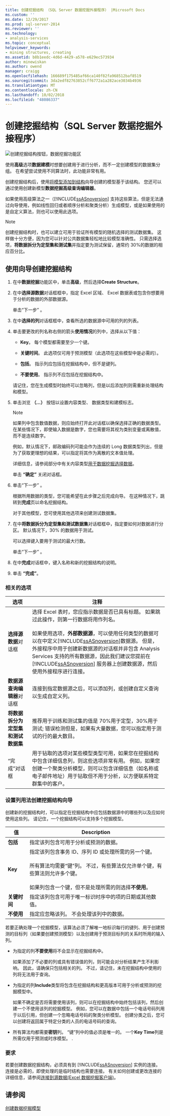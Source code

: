 ```yaml
---
title: 创建挖掘结构 （SQL Server 数据挖掘外接程序） |Microsoft Docs
ms.custom: ''
ms.date: 12/29/2017
ms.prod: sql-server-2014
ms.reviewer: ''
ms.technology:
- analysis-services
ms.topic: conceptual
helpviewer_keywords:
- mining structures, creating
ms.assetid: b8b1eedc-4d6d-4429-a578-e629ec573934
author: minewiskan
ms.author: owend
manager: craigg
ms.openlocfilehash: 166689f175485af66ca140f82fa968512baf8519
ms.sourcegitcommit: 3da2edf82763852cff6772a1a282ace3034b4936
ms.translationtype: MT
ms.contentlocale: zh-CN
ms.lasthandoff: 10/02/2018
ms.locfileid: "48086337"
---
```

# <a name="create-mining-structure-sql-server-data-mining-add-ins"></a>创建挖掘结构（SQL Server 数据挖掘外接程序）
  ![创建挖掘结构按钮，数据挖掘功能区](media/dmc-createstruct.gif "创建挖掘结构按钮、 数据挖掘功能区")  
  
 使用**高级**选项**数据建模**时想要创建用于进行分析，而不一定创建模型的数据集分组。 在希望尝试使用不同算法时，此功能非常有用。  
  
 创建挖掘结构后，使用[将模型添加到结构](add-model-to-structure-data-mining-add-ins-for-excel.md)向导创建的模型基于该结构。 您还可以通过使用创建新模型**数据挖掘高级查询编辑器**。  
  
 如果使用高级算法之一（[!INCLUDE[ssASnoversion](../includes/ssasnoversion-md.md)] 支持这些算法，但是无法通过向导使用，例如线性回归或者顺序分析和聚类分析）生成模型，或是如果使用的是自定义算法，则也可以使用此选项。  
  
> [!NOTE]  
>  创建挖掘结构时，也可以建立可用于验证所有模型的随机选择的测试数据集。 这样做十分方便，因为您可以针对公共数据集轻松地比较模型准确性。 只需选择选项，**将数据拆分为定型集和测试集**并指定要为测试保留，通常约 30%的数据的相应百分比。  
  
## <a name="use-the-wizard-to-create-a-mining-structure"></a>使用向导创建挖掘结构  
  
1.  在中**数据挖掘**功能区中，单击**高级**，然后选择**Create Structure**。  
  
2.  在中**选择源数据**对话框框中，指定 Excel 区域、 Excel 数据表或包含你想要用于分析的数据的外部数据源。  
  
     单击“下一步” 。  
  
3.  在中**选择的列**对话框框中，查看所选的数据源中可用的列的列表。  
  
4.  单击要更改的列名称右侧的箭头**使用情况**的列中，选择从以下值：  
  
    -   **Key**。 每个模型都需要至少一个键。  
  
    -   **关键时间**。 此选项仅可用于预测模型（此选项在这些模型中是必需的）。  
  
    -   **包括**。 指示列应包括在挖掘结构中，但不是键列。  
  
    -   **不要使用**。 指示列不应包括在挖掘结构中。  
  
     请记住，您在生成模型时始终可以忽略列，但是以后添加列则需重新处理结构和模型。  
  
5.  单击浏览 **（...）** 按钮以设置内容类型、 数据类型和建模标志。  
  
    > [!NOTE]  
    >  如果列中包含数值数据，则应始终打开此对话框以确保选择正确的数据类型。 在某些情况下，即使输入数据是数字，您也需要将其视为类别变量或离散值，而不是连续数字。  
    >   
    >  例如，默认情况下，邮政编码列可能会作为连续的 Long 数据类型列出，但是为了获取更理想的结果，可以指定将其作为离散的文本值处理。  
    >   
    >  详细信息，请参阅部分中有关内容类型[用于数据挖掘选择数据](choosing-data-for-data-mining.md)。  
  
     单击 **“确定”** 关闭对话框。  
  
6.  单击“下一步” 。  
  
     根据所用数据的类型，您可能希望在此步骤之后完成向导。 在这种情况下，跳转到**完成**页以命名挖掘结构。  
  
     对于其他模型，您可使用其他选项来创建测试数据集。  
  
7.  在中**将数据拆分为定型集和测试数据集**对话框框中，指定要如何对数据进行分区。 默认情况下，30% 的数据用于测试。  
  
     可以选择键入要用于测试的最大行数。  
  
     单击“下一步” 。  
  
8.  在中**完成**对话框中，键入名称和新的挖掘结构的说明。  
  
9. 单击 **“完成”**。  
  
### <a name="related-options"></a>相关的选项  
  
|选项|注释|  
|------------|--------------|  
|**选择源数据**对话框|选择 Excel 表时，您应指示数据是否已具有标题。 如果跳过此操作，则第一行数据将用作列名。<br /><br /> 如果使用选项，**外部数据源**，可以使用任何类型的数据可以在中定义[!INCLUDE[ssASnoversion](../includes/ssasnoversion-md.md)]数据源。 但是，外接程序中用于创建新数据源的对话框并非包含 Analysis Services 支持的所有数据源，因此我们建议您提前在 [!INCLUDE[ssASnoversion](../includes/ssasnoversion-md.md)] 服务器上创建数据源，然后使用外接程序进行连接。|  
|**数据源查询编辑器**对话框|连接到指定数据源之后，可以添加列，或创建自定义查询以生成自定义列。|  
|**将数据拆分为定型集和测试数据集**|推荐用于训练和测试集的值是 70%用于定型，30%用于测试; 错误检测但是，如果有大量数据，您可以指定用于测试的行的最大数目。|  
|“完成”对话框|用于钻取的选项对某些模型类型可用，如果您在挖掘结构中包含详细信息列，则这些选项非常有用。 例如，如果您创建一个聚类分析模型，则可以包含详细信息（如名称或电子邮件地址）用于钻取但不用于分析，以方便联系特定群集中的客户。|  
  
###  <a name="Bkmk_strctcolumn"></a> 设置列用法创建挖掘结构向导  
 创建新的挖掘结构时，可以指定在挖掘结构中应包括数据源中的哪些列以及应如何使用这些列。 请记住，一个挖掘结构可以支持多个挖掘模型。  
  
|值|Description|  
|------------|-----------------|  
|**包括**|指定该列包含可用于分析或预测的数据。|  
|**Key**|指定该列包含事务 ID、序列 ID 或处理所需的另一个键。<br /><br /> 所有算法均需要“键”列。 不过，有些算法仅允许单个键，有些算法则允许多个键。<br /><br /> 如果列包含一个键，但不是处理所需的则选择**不使用**。|  
|**关键时间**|指定该列包含可用于唯一标识时序中的项的日期或其他数值。|  
|**不使用**|指定应忽略该列。 不会处理该列中的数据。|  
  
 若要正确处理一个挖掘模型，该算法必须了解唯一地标识每行的键列、用于创建预测的目标列（如果要创建预测模型）以及创建用于预测目标列的关系时所用的输入列。  
  
-   为指定的列**不要使用**将不会显示在挖掘结构中。  
  
     如果添加了不必要的列或具有错误值的列，则可能会对分析结果产生不利影响。 因此，请确保只包括相关的列。 不过，请记住，未在挖掘结构中使用的列将无法用于查询。  
  
-   为指定的列**Include**类型将包含在挖掘结构和更高版本可用于分析或预测的挖掘模型中。  
  
     如果不确定是否将需要使用该列，则可以在挖掘结构中始终包括该列，然后创建一个不使用该列的挖掘模型。 例如，您可以在数据中包括一个电话号码列用于以后引用，但创建一个忽略电话号码的聚类分析模型。 创建分类之后，您可以创建将返回属于特定分类的人员的电话号码的查询。  
  
-   所有算法均都需要**密钥**列。 “键”列中的值必须是唯一的。 一个**Key Time**列是所需仅用于预测或时序模型。 .  
  
### <a name="requirements"></a>要求  
 若要创建数据挖掘结构，必须具有到 [!INCLUDE[ssASnoversion](../includes/ssasnoversion-md.md)] 实例的连接。 连接是必需的，即使处理的是临时结构也需要连接。 有关如何创建或更改连接的详细信息，请参阅[连接到源数据&#40;Excel 数据挖掘客户端&#41;](connect-to-source-data-data-mining-client-for-excel.md)。  
  
## <a name="see-also"></a>请参阅  
 [创建数据挖掘模型](creating-a-data-mining-model.md)  
  
  
